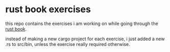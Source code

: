# rust book exercises

this repo contains the exercises i am working on while going through the [rust book](https://doc.rust-lang.org/book/).

instead of making a new cargo project for each exercise, i just added a new .rs to src/bin, unless the exercise really required otherwise.
